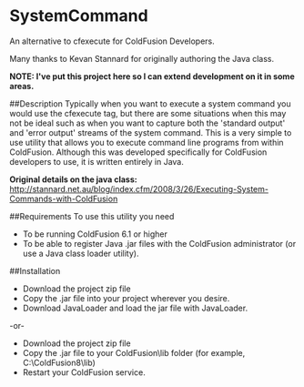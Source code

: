 SystemCommand
=============
An alternative to cfexecute for ColdFusion Developers.

Many thanks to Kevan Stannard for originally authoring the Java class.

**NOTE: I've put this project here so I can extend development on it in some areas.**

##Description
Typically when you want to execute a system command you would use the cfexecute tag, but there are some situations when this may not be ideal such as when you want to capture both the 'standard output' and 'error output' streams of the system command.
This is a very simple to use utility that allows you to execute command line programs from within ColdFusion.
Although this was developed specifically for ColdFusion developers to use, it is written entirely in Java.

**Original details on the java class:**
http://stannard.net.au/blog/index.cfm/2008/3/26/Executing-System-Commands-with-ColdFusion

##Requirements
To use this utility you need
* To be running ColdFusion 6.1 or higher
* To be able to register Java .jar files with the ColdFusion administrator (or use a Java class loader utility).

##Installation
* Download the project zip file
* Copy the .jar file into your project wherever you desire.
* Download JavaLoader and load the jar file with JavaLoader.

-or-

* Download the project zip file
* Copy the .jar file to your ColdFusion\lib folder (for example, C:\ColdFusion8\lib)
* Restart your ColdFusion service.